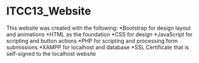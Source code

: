 # ITCC13_Website
This website was created with the following:
*Bootstrap for design layout and animations
*HTML as the foundation
*CSS for design
*JavaScript for scripting and button actions
*PHP for scripting and processing form submissions
*XAMPP for localhost and database
*SSL Certificate that is self-signed to the localhost website